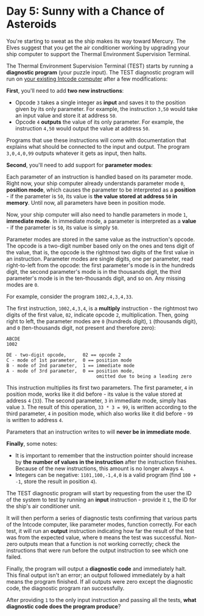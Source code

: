 # Day 5: Sunny with a Chance of Asteroids
You're starting to sweat as the ship makes its way toward Mercury. The Elves suggest that you get the air conditioner 
working by upgrading your ship computer to support the Thermal Environment Supervision Terminal.

The Thermal Environment Supervision Terminal (TEST) starts by running a **diagnostic program** (your puzzle input). The 
TEST diagnostic program will run on [your existing Intcode computer](https://adventofcode.com/2019/day/2) after a few 
modifications:

**First**, you'll need to add **two new instructions**:
* Opcode `3` takes a single integer as **input** and saves it to the position given by its only parameter. For example, 
the instruction `3,50` would take an input value and store it at address `50`.
* Opcode `4` **outputs** the value of its only parameter. For example, the instruction `4,50` would output the value at 
address `50`.

Programs that use these instructions will come with documentation that explains what should be connected to the input 
and output. The program `3,0,4,0,99` outputs whatever it gets as input, then halts.

**Second**, you'll need to add support for **parameter modes**:

Each parameter of an instruction is handled based on its parameter mode. Right now, your ship computer already 
understands parameter mode `0`, **position mode**, which causes the parameter to be interpreted as a **position** - if 
the parameter is `50`, its value is **the value stored at address `50` in memory**. Until now, all parameters have been 
in position mode.

Now, your ship computer will also need to handle parameters in mode `1`, **immediate mode**. In immediate mode, a 
parameter is interpreted as a **value** - if the parameter is `50`, its value is simply `50`.

Parameter modes are stored in the same value as the instruction's opcode. The opcode is a two-digit number based only on 
the ones and tens digit of the value, that is, the opcode is the rightmost two digits of the first value in an 
instruction. Parameter modes are single digits, one per parameter, read right-to-left from the opcode: the first 
parameter's mode is in the hundreds digit, the second parameter's mode is in the thousands digit, the third parameter's 
mode is in the ten-thousands digit, and so on. Any missing modes are `0`.

For example, consider the program `1002,4,3,4,33`.

The first instruction, `1002,4,3,4`, is a **multiply** instruction - the rightmost two digits of the first value, `02`, 
indicate opcode `2`, multiplication. Then, going right to left, the parameter modes are `0` (hundreds digit), `1` 
(thousands digit), and `0` (ten-thousands digit, not present and therefore zero):
```
ABCDE
1002

DE - two-digit opcode,      02 == opcode 2
C - mode of 1st parameter,  0 == position mode
B - mode of 2nd parameter,  1 == immediate mode
A - mode of 3rd parameter,  0 == position mode,
                                 omitted due to being a leading zero
```
This instruction multiplies its first two parameters. The first parameter, `4` in position mode, works like it did 
before - its value is the value stored at address `4` (`33`). The second parameter, `3` in immediate mode, simply has 
value `3`. The result of this operation, `33 * 3 = 99`, is written according to the third parameter, `4` in position 
mode, which also works like it did before - `99` is written to address `4`.

Parameters that an instruction writes to will **never be in immediate mode**.

**Finally**, some notes:
* It is important to remember that the instruction pointer should increase by **the number of values in the instruction** 
after the instruction finishes. Because of the new instructions, this amount is no longer always `4`.
* Integers can be negative: `1101,100,-1,4,0` is a valid program (find `100 + -1`, store the result in position `4`).

The TEST diagnostic program will start by requesting from the user the ID of the system to test by running an **input** 
instruction - provide it `1`, the ID for the ship's air conditioner unit.

It will then perform a series of diagnostic tests confirming that various parts of the Intcode computer, like parameter 
modes, function correctly. For each test, it will run an **output** instruction indicating how far the result of the 
test was from the expected value, where `0` means the test was successful. Non-zero outputs mean that a function is not 
working correctly; check the instructions that were run before the output instruction to see which one failed.

Finally, the program will output a **diagnostic code** and immediately halt. This final output isn't an error; an output 
followed immediately by a halt means the program finished. If all outputs were zero except the diagnostic code, the 
diagnostic program ran successfully.

After providing `1` to the only input instruction and passing all the tests, **what diagnostic code does the program 
produce**?
